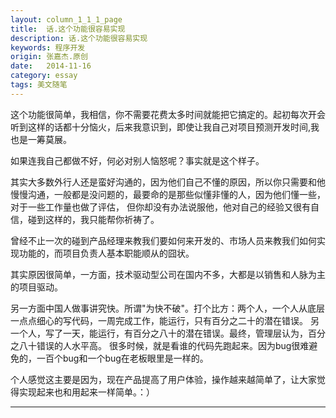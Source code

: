 ```yaml
---
layout: column_1_1_1_page
title:  话.这个功能很容易实现
description: 话.这个功能很容易实现
keywords: 程序开发
origin: 张嘉杰.原创
date:   2014-11-16
category: essay
tags: 美文随笔
---
```


这个功能很简单，我相信，你不需要花费太多时间就能把它搞定的。起初每次开会听到这样的话都十分恼火，后来我意识到，即使让我自己对项目预测开发时间,我也是一筹莫展。
<!--more-->
如果连我自己都做不好，何必对别人恼怒呢？事实就是这个样子。

其实大多数外行人还是蛮好沟通的，因为他们自己不懂的原因，所以你只需要和他慢慢沟通，一般都是没问题的，最要命的是那些似懂非懂的人，因为他们懂一些，对于一些工作量也做了评估，
但你却没有办法说服他，他对自己的经验又很有自信，碰到这样的，我只能帮你祈祷了。

曾经不止一次的碰到产品经理来教我们要如何来开发的、市场人员来教我们如何实现功能的，而项目负责人基本职能顺从的囧状。

其实原因很简单，一方面，技术驱动型公司在国内不多，大都是以销售和人脉为主的项目驱动。

另一方面中国人做事讲究快。所谓"为快不破"。打个比方：两个人，一个人从底层一点点细心的写代码，一周完成工作，能运行，只有百分之二十的潜在错误。
另一个人，写了一天，能运行，有百分之八十的潜在错误。最终，管理层认为，百分之八十错误的人水平高。
很多时候，就是看谁的代码先跑起来。因为bug很难避免的，一百个bug和一个bug在老板眼里是一样的。

个人感觉这主要是因为，现在产品提高了用户体验，操作越来越简单了，让大家觉得实现起来也和用起来一样简单。：）

-----------------------
